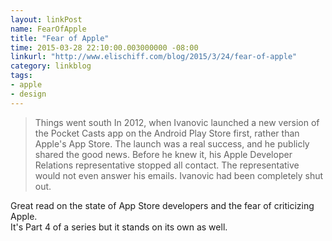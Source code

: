 ```yaml
---
layout: linkPost
name: FearOfApple
title: "Fear of Apple"
time: 2015-03-28 22:10:00.003000000 -08:00
linkurl: "http://www.elischiff.com/blog/2015/3/24/fear-of-apple"
category: linkblog
tags:
- apple
- design
---
```


<blockquote>
Things went south In 2012, when Ivanovic launched a new version of the Pocket Casts app on the Android Play Store first, rather than Apple's App Store. The launch was a real success, and he publicly shared the good news. Before he knew it, his Apple Developer Relations representative stopped all contact. The representative would not even answer his emails. Ivanovic had been completely shut out.
</blockquote>

<p>
Great read on the state of App Store developers and the fear of criticizing Apple.<br/>
It's Part 4 of a series but it stands on its own as well.
</p>
